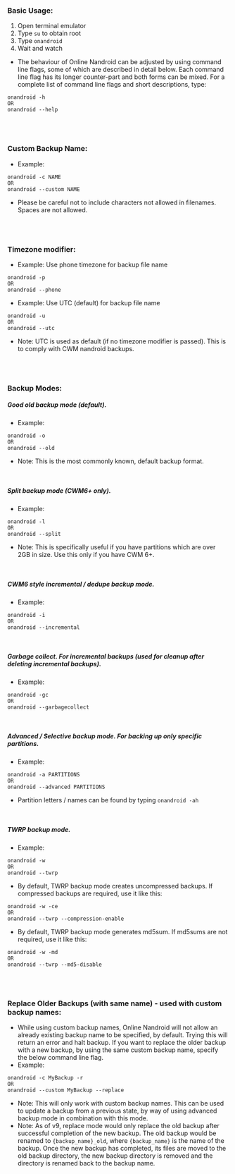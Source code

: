 ### Basic Usage:

1. Open terminal emulator
1. Type `su` to obtain root
1. Type `onandroid`
1. Wait and watch

* The behaviour of Online Nandroid can be adjusted by using command line flags, some of which are described in detail below. Each command line flag has its longer counter-part and both forms can be mixed. For a complete list of command line flags and short descriptions, type:
```shell
onandroid -h
OR
onandroid --help
```

<br />
<br />

### Custom Backup Name:
* Example:
```shell
onandroid -c NAME
OR
onandroid --custom NAME
```
* Please be careful not to include characters not allowed in filenames. Spaces are not allowed.

<br />
<br />

### Timezone modifier:
* Example: Use phone timezone for backup file name
```shell
onandroid -p
OR
onandroid --phone
```

* Example: Use UTC (default) for backup file name
```shell
onandroid -u
OR
onandroid --utc
```
* Note: UTC is used as default (if no timezone modifier is passed). This is to comply with CWM nandroid backups.

<br />
<br />

### Backup Modes:
##### Good old backup mode (default).
* Example:
```shell
onandroid -o
OR
onandroid --old
```
* Note: This is the most commonly known, default backup format.

<br />

##### Split backup mode (CWM6+ only).
* Example:
```shell
onandroid -l
OR
onandroid --split
```
* Note: This is specifically useful if you have partitions which are over 2GB in size. Use this only if you have CWM 6+.

<br />

##### CWM6 style incremental / dedupe backup mode.
* Example:
```shell
onandroid -i
OR
onandroid --incremental
```

<br />

##### Garbage collect. For incremental backups (used for cleanup after deleting incremental backups).
* Example:
```shell
onandroid -gc
OR
onandroid --garbagecollect
```

<br />

##### Advanced / Selective backup mode. For backing up only specific partitions.
* Example:
```shell
onandroid -a PARTITIONS
OR
onandroid --advanced PARTITIONS
```
* Partition letters / names can be found by typing ``onandroid -ah``

<br />

##### TWRP backup mode.
* Example:
```shell
onandroid -w
OR
onandroid --twrp
```
* By default, TWRP backup mode creates uncompressed backups. If compressed backups are required, use it like this:
```shell
onandroid -w -ce
OR
onandroid --twrp --compression-enable
```
* By default, TWRP backup mode generates md5sum. If md5sums are not required, use it like this:
```shell
onandroid -w -md
OR
onandroid --twrp --md5-disable
```

<br />
<br />

### Replace Older Backups (with same name) - used with custom backup names:
* While using custom backup names, Online Nandroid will not allow an already existing backup name to be specified, by default. Trying this will return an error and halt backup. If you want to replace the older backup with a new backup, by using the same custom backup name, specify the below command line flag.
* Example:
```shell
onandroid -c MyBackup -r
OR
onandroid --custom MyBackup --replace
```
* Note: This will only work with custom backup names. This can be used to update a backup from a previous state, by way of using advanced backup mode in combination with this mode.
* Note: As of v9, replace mode would only replace the old backup after successful completion of the new backup. The old backup would be renamed to `{backup_name}_old`, where `{backup_name}` is the name of the backup. Once the new backup has completed, its files are moved to the old backup directory, the new backup directory is removed and the directory is renamed back to the backup name.